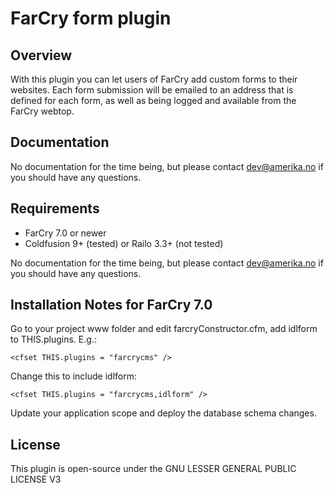 FarCry form plugin
==================

## Overview

With this plugin you can let users of FarCry add custom forms to their websites. Each form submission will be emailed to an address that is defined for each form, as well as being logged and available from the FarCry webtop.

## Documentation

No documentation for the time being, but please contact dev@amerika.no if you should have any questions.

## Requirements
* FarCry 7.0 or newer
* Coldfusion 9+ (tested) or Railo 3.3+ (not tested)

No documentation for the time being, but please contact dev@amerika.no if you should have any questions.


## Installation Notes for FarCry 7.0

Go to your project www folder and edit farcryConstructor.cfm, add idlform to THIS.plugins. E.g.:

    <cfset THIS.plugins = "farcrycms" />  

Change this to include idlform:

    <cfset THIS.plugins = "farcrycms,idlform" /> 

Update your application scope and deploy the database schema changes.

## License
This plugin is open-source under the GNU LESSER GENERAL PUBLIC LICENSE V3
